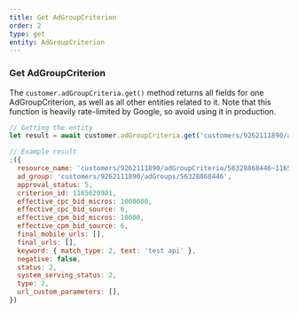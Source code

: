 ```yaml
---
title: Get AdGroupCriterion
order: 2
type: get
entity: AdGroupCriterion
---
```


### Get AdGroupCriterion

The `customer.adGroupCriteria.get()` method returns all fields for one AdGroupCriterion, as well as all other entities related to it. Note that this function is heavily rate-limited by Google, so avoid using it in production.

```javascript
// Getting the entity
let result = await customer.adGroupCriteria.get('customers/9262111890/adGroupCriteria/56328868446~1165620981')
```

```javascript
// Example result
;({
  resource_name: 'customers/9262111890/adGroupCriteria/56328868446~1165620981',
  ad_group: 'customers/9262111890/adGroups/56328868446',
  approval_status: 5,
  criterion_id: 1165620981,
  effective_cpc_bid_micros: 1000000,
  effective_cpc_bid_source: 6,
  effective_cpm_bid_micros: 10000,
  effective_cpm_bid_source: 6,
  final_mobile_urls: [],
  final_urls: [],
  keyword: { match_type: 2, text: 'test api' },
  negative: false,
  status: 2,
  system_serving_status: 2,
  type: 2,
  url_custom_parameters: [],
})
```
